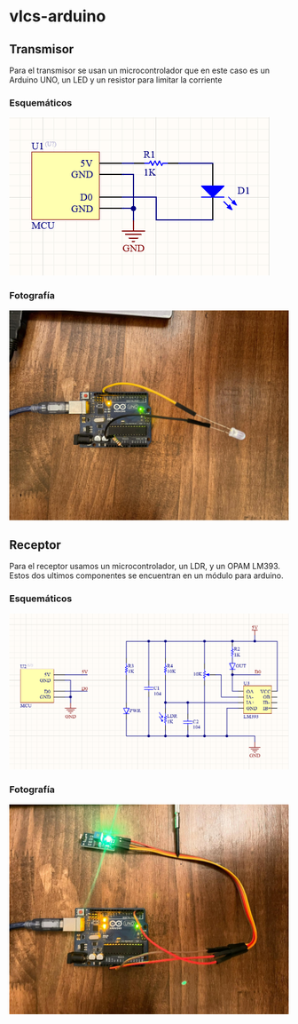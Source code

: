 # vlcs-arduino

## Transmisor

Para el transmisor se usan un microcontrolador que en este caso es un Arduino UNO, un LED y un resistor para limitar la corriente

### Esquemáticos

![Esquematico del transmisor](/images/tx_schematic.png)

### Fotografía

![Foto del transmisor](/images/tx_photo.jpeg)

## Receptor

Para el receptor usamos un microcontrolador, un LDR, y un OPAM LM393. Estos dos ultimos componentes se encuentran en un módulo para arduino.

### Esquemáticos

![Esquematico del receptor](/images/rx_schematic.png)

### Fotografía

![Fotor del receptor](/images/rx_photo.jpeg)
